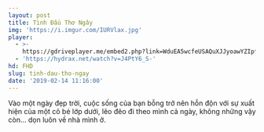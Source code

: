 ```yaml
---
layout: post
title: Tình Đầu Thơ Ngây
img: 'https://i.imgur.com/IURVlax.jpg'
player:
  - >-
    https://gdriveplayer.me/embed2.php?link=WduEA5wcfeUSAQuXJJyoawYZIpfGN0asE8YNR9D0k5R9He8vHiqUKkMwLDNPDt511FnWD%252FdOP6i223p%252BpJ8OJt%252BbKMF7n7FGebUMcfpbxSsemnM%252FAdSHefrI9%252BfY1j9a5AtxqenT7n5%252FDXJ3SUUb1ki6eljH3uZ8gKspr50QGzA9tqTcHaTGYbzFL1%252FMK3klMntUmH4btT4D5fQvvobaIQ
  - 'https://hydrax.net/watch?v=J4PtY6_S-'
hd: FHD
slug: tinh-dau-tho-ngay
date: '2019-02-14 11:16:00'
---
```

Vào một ngày đẹp trời, cuộc sống của bạn bỗng trở nên hỗn độn với sự xuất hiện của một cô bé lớp dưới, lẽo đẽo đi theo mình cả ngày, không những vậy còn… dọn luôn về nhà mình ở.
